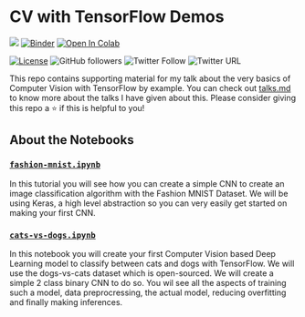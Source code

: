 # CV with TensorFlow Demos

[![](https://img.shields.io/badge/Rishit-Dagli-brightgreen.svg?colorB=00ff00)](https://www.rishit.tech)
[![Binder](https://mybinder.org/badge_logo.svg)](https://mybinder.org/v2/gh/Rishit-dagli/CV-with-TF-Demos/HEAD)
[![Open In Colab](https://colab.research.google.com/assets/colab-badge.svg)](https://colab.research.google.com/github/Rishit-dagli/CV-with-TF-Demos)

[![License](https://img.shields.io/badge/License-Apache%202.0-blue.svg)](https://opensource.org/licenses/Apache-2.0)
![GitHub followers](https://img.shields.io/github/followers/Rishit-dagli?style=social)
![Twitter Follow](https://img.shields.io/twitter/follow/rishit_dagli?style=social)
![Twitter URL](https://img.shields.io/twitter/url?style=social&url=https%3A%2F%2Fgithub.com%2FRishit-dagli%2FDesign-and-Code-2020)

This repo contains supporting material for my talk about the very basics of Computer Vision with TensorFlow by example. You can check out [talks.md](talks.md) to know more about 
the talks I have given about this. Please consider giving this repo a :star: if this is helpful to you!

## About the Notebooks

### [`fashion-mnist.ipynb`](fashion-mnist.ipynb)

In this tutorial you will see how you can create a simple CNN to create an image classification algorithm with the Fashion MNIST Dataset. We will be using Keras, a high level 
abstraction so you can very easily get started on making your first CNN.

### [`cats-vs-dogs.ipynb`](cats-vs-dogs.ipynb)

In this notebook you will create your first Computer Vision based Deep Learning model to classify between cats and dogs with TensorFlow. We will use the dogs-vs-cats dataset which 
is open-sourced. We will create a simple 2 class binary CNN to do so. You wil see all the aspects of training such a model, data preprocressing, the actual model, reducing 
overfitting and finally making inferences.
